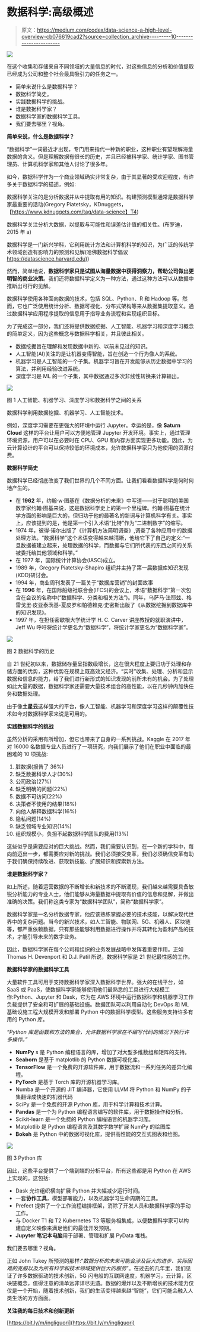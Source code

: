 # 数据科学:高级概述

> 原文：<https://medium.com/codex/data-science-a-high-level-overview-cb076619cad2?source=collection_archive---------10----------------------->

![](img/7c9e8c7ffc39d3843e481b06fc89e6df.png)

在这个收集和存储来自不同领域的大量信息的时代，对这些信息的分析和价值提取已经成为公司和整个社会最具吸引力的任务之一。

*   简单来说什么是数据科学？
*   数据科学简史。
*   实践数据科学的挑战。
*   谁是数据科学家？
*   数据科学家的数据科学工具。
*   我们要去哪里？视角。

**简单来说，什么是数据科学？**

“数据科学”一词最近才出现，专门用来指代一种新的职业，这种职业有望理解海量数据的含义。但是理解数据有很长的历史，并且已经被科学家、统计学家、图书管理员、计算机科学家和其他人讨论了很多年。

如今，数据科学作为一个商业领域确实非常复杂，由于其显著的受欢迎程度，有许多关于数据科学的描述，例如:

数据科学关注的是分析数据并从中提取有用的知识。构建预测模型通常是数据科学家最重要的活动(Gregory Piatetsky，KDnuggets，【https://www.kdnuggets.com/tag/data-science】T4)

数据科学关注分析大数据，以提取与可能性和误差估计值的相关性。(布罗迪，2015 年 a)

数据科学是一门新兴学科，它利用统计方法和计算机科学的知识，为广泛的传统学术领域创造有影响力的预测和见解(哈佛数据科学倡议[https://datascience.harvard.edu)](https://datascience.harvard.edu))

然而，简单地说，**数据科学家只是试图从海量数据中获得洞察力，帮助公司做出更明智的商业决策**。我们还将数据科学定义为一种方法，通过这种方法可以从数据中推断出可行的见解。

数据科学使用各种面向数据的技术，包括 SQL、Python、R 和 Hadoop 等。然而，它也广泛使用统计分析、数据可视化、分布式架构等来从数据集提取意义。通过数据科学应用程序提取的信息用于指导业务流程和实现组织目标。

为了完成这一部分，我们还将提供数据挖掘、人工智能、机器学习和深度学习概念的简单定义，因为这些概念与数据科学相关，并且彼此相关。

*   数据挖掘旨在理解和发现数据中新的、以前未见过的知识。
*   人工智能(AI)关注的是让机器变得智能，旨在创造一个行为像人的系统。
*   机器学习是人工智能的一个子集。机器学习旨在开发能够从历史数据中学习的算法，并利用经验改进系统。
*   深度学习是 ML 的一个子集，其中数据通过多次非线性转换来计算输出。

![](img/3aac2e53764d9ac2f0395c5e00b81bb5.png)

图 1 人工智能、机器学习、深度学习和数据科学之间的关系

数据科学利用数据挖掘、机器学习、人工智能技术。

例如，深度学习需要在更强大的环境中运行 Jupyter。幸运的是，像 **Saturn Cloud** 这样的平台让用户可以方便地管理 Jupyter 开发环境。事实上，通过管理环境资源，用户可以在必要时在 CPU、GPU 和内存方面实现更多功能。因此，为云计算设计的平台可以保持较低的环境成本，允许数据科学家只为他使用的资源付费。

**数据科学简史**

数据科学已经彻底改变了我们世界的几个不同方面。让我们看看数据科学是何时何地产生的。

*   在 **1962** 年，约翰·w·图基在《数据分析的未来》中写道——对于聪明的美国数学家约翰·图基来说，这是数据科学史上的第一个里程碑。约翰·图基在统计学方面的影响是巨大的，但归功于他的最著名的新词与计算机科学有关。事实上，应该提到的是，他是第一个引入术语“比特”作为“二进制数字”的缩写。
*   1974 年，彼得·诺尔出版了《计算机方法简明调查》,调查了各种应用中的数据处理方法。“数据科学”这个术语变得越来越清晰，他给它下了自己的定义:“一旦数据被建立起来，处理数据的科学，而数据与它们所代表的东西之间的关系被委托给其他领域和科学。”
*   在 1977 年，国际统计计算协会(IASC)成立。
*   1989 年，Gregory Piatetsky-Shapiro 组织并主持了第一届数据库知识发现(KDD)研讨会。
*   1994 年，商业周刊发表了一篇关于“数据库营销”的封面故事
*   在 **1996** 年，在国际船级社联合会(IFCS)的会议上，术语“数据科学”第一次包含在会议的名称中(“数据科学、分类和相关方法”)。同年，乌萨马·法耶兹、格雷戈里·皮亚泰茨基-夏皮罗和帕德赖克·史密斯出版了《从数据挖掘到数据库中的知识发现》。
*   1997 年，在担任密歇根大学统计学 H. C. Carver 讲座教授的就职演讲中，Jeff Wu 呼吁将统计学更名为“数据科学”，将统计学家更名为“数据科学家”。

![](img/c60f6f5fc3e38b96c9538dbb7b0ccd5a.png)

图 2 数据科学的历史

自 21 世纪初以来，数据储存量呈指数级增长，这在很大程度上要归功于处理和存储方面的优势，这种优势在规模上既高效又经济。“实时”收集、处理、分析和显示数据和信息的能力，给了我们进行新形式的知识发现的前所未有的机会。为了处理如此大量的数据，数据科学家还需要大量技术组合的高性能，以在几秒钟内加快任务和数据处理。

由于像**土星云**这样强大的平台，像人工智能、机器学习和深度学习这样的颠覆性技术如今对数据科学家来说是可用的。

**实践数据科学的挑战**

虽然分析的采用有所增加，但它也带来了自身的一系列挑战。Kaggle 在 2017 年对 16000 名数据专业人员进行了一项研究，向我们展示了他们在职业中面临的最困难的 10 项挑战:

1.  脏数据(报告了 36%)
2.  缺乏数据科学人才(30%)
3.  公司政治(27%)
4.  缺乏明确的问题(22%)
5.  数据不可访问(22%)
6.  决策者不使用的结果(18%)
7.  向他人解释数据科学(16%)
8.  隐私问题(14%)
9.  缺乏领域专业知识(14%)
10.  组织规模小，负担不起数据科学团队的费用(13%)

这些似乎是需要应对的巨大挑战。然而，我们需要认识到，在一个新的学科中，每向前迈出一步，都需要应对新的挑战。我们必须接受变革，我们必须确信变革有助于我们确保持续改进、获取新技能、扩展知识和探索新方法。

**谁是数据科学家？**

如上所述，随着运营数据的不断增长和新技术的不断涌现，我们越来越需要具备敏锐分析能力的专业人士，他们能够从海量数据中提取有价值的信息和见解，并做出准确的决策。我们称这类专家为“数据科学团队”，简称“数据科学家”。

数据科学家是一名分析数据专家，他应该熟练掌握必要的技术技能，以解决现代世界中的复杂问题。当今的新兴技术，如人工智能、物联网、5G、机器人、区块链等，都严重依赖数据，只有那些能够利用数据进行操作并将其转化为盈利产品的技术，才能引导未来的数字业务。

因此，数据科学家在每个公司和组织的业务发展战略中发挥着重要作用。正如 Thomas H. Devenport 和 D.J. Patil 所说，数据科学家是 21 世纪最性感的工作。

**数据科学家的数据科学工具**

大量软件工具可用于支持数据科学家深入数据科学世界。强大的在线平台，如 SaaS 或 PaaS，使数据科学家能够使用他们最熟悉的工具进行大规模工作:Python、Jupyter 和 Dask，它为在 AWS 环境中运行数据科学和机器学习工作负载提供了安全和可扩展的基础设施。数据团队可以利用自动化 DevOps 和 ML 基础设施工程大规模开发和部署 Python 中的数据科学模型。这些服务支持许多有用的 Python 库。

*“Python 库是函数和方法的集合，允许数据科学家在不编写代码的情况下执行许多操作。”*

*   **NumPy** s 是 Python 编程语言的库，增加了对大型多维数组和矩阵的支持。
*   **Seaborn** 是基于 matplotlib 的 Python 数据可视化库。
*   **TensorFlow** 是一个免费的开源软件库，用于数据流和一系列任务的差异化编程。
*   **PyTorch** 是基于 Torch 库的开源机器学习库。
*   Numba 是一个开源的 JIT 编译器，它使用 LLVM 将 Python 和 NumPy 的子集翻译成快速的机器代码
*   SciPy 是一个免费的开源 Python 库，用于科学计算和技术计算。
*   **Pandas** 是一个为 Python 编程语言编写的软件库，用于数据操作和分析。
*   Scikit-learn 是一个免费的 Python 编程语言的机器学习库。
*   Matplotlib 是 Python 编程语言及其数字数学扩展 NumPy 的绘图库
*   **Bokeh** 是 Python 中的数据可视化库，提供高性能的交互式图表和绘图。

![](img/02e05001f8336dd6188d176a1b47266c.png)

图 3 Python 库

因此，这些平台提供了一个端到端的分析平台，所有这些都是用 Python 在 AWS 上实现的。这包括:

*   Dask 允许组织横向扩展 Python 并大幅减少运行时间。
*   一套**协作工具**，模型部署能力，以及机器学习生命周期的工具。
*   Prefect 提供了一个工作流程编排框架，消除了开发人员和数据科学家的手动工作。
*   与 Docker T1 和 T2 Kubernetes T3 等服务相集成，以便数据科学家可以构建自定义映像来满足他们的最佳开发预期。
*   **Jupyter 笔记本电脑**用于部署、管理和扩展 PyData 堆栈。

我们要去哪里？视角。

正如 John Tukey 所预测的那样:“*数据分析的未来可能会涉及巨大的进步、实际困难的克服以及为所有科学和技术领域提供巨大的服务*”。在过去的几年里，我们见证了许多数据驱动的技术创新，5G 闪电般的互联网速度，机器学习，云计算，区块链概念，值得注意的清单远非详尽无遗。数据的爆炸以及不断增长的技术能力仅仅是一个开始，随着技术创新，我们的生活变得越来越“智能”，它们可能会融入人类生活的方方面面。

**关注我的每日技术和创新更新**

[https://bit.ly/m/ingliguori](https://bit.ly/m/ingliguori)